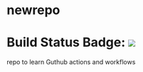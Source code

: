 # newrepo
# Build Status Badge: ![](https://github.com/gitexppro/newrepo/workflows/pyline/badge.svg)

repo to learn Guthub actions and workflows
